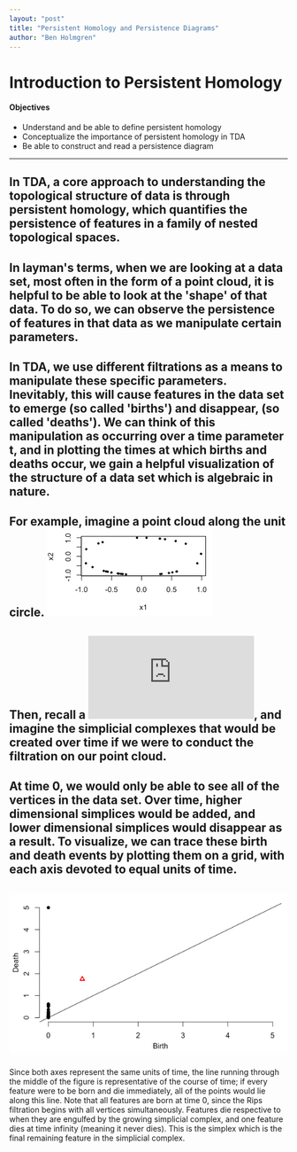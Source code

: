 ```yaml
---
layout: "post"
title: "Persistent Homology and Persistence Diagrams"
author: "Ben Holmgren"
---
```


# Introduction to Persistent Homology


#### Objectives
* Understand and be able to define persistent homology
* Conceptualize the importance of persistent homology in TDA
* Be able to construct and read a persistence diagram

---
In TDA, a core approach to understanding the topological structure of data is through persistent homology, which quantifies the persistence of features in a family of nested topological spaces.
---
In layman's terms, when we are looking at a data set, most often in the form of a point cloud, it is helpful to be able to look at the 'shape' of that data. To do so, we can observe the persistence of features in that data as we manipulate certain parameters.
---
In TDA, we use different filtrations as a means to manipulate these specific parameters. Inevitably, this will cause features in the data set to emerge (so called 'births') and disappear, (so called 'deaths'). We can think of this manipulation as occurring over a time parameter t, and in plotting the times at which births and deaths occur, we gain a helpful visualization of the structure of a data set which is algebraic in nature.
---
For example, imagine a point cloud along the unit circle.
![circular point cloud](/assets/ph&pd-images/unit_circle_pt_cloud.png)
---
Then, recall a ![Rips Filtration](https://comptag.github.io/rpackage_tutorials/2019/04/15/rips.html), and imagine the simplicial complexes that would be created over time if we were to conduct the filtration on our point cloud.
---
At time 0, we would only be able to see all of the vertices in the data set. Over time, higher dimensional simplices would be added, and lower dimensional simplices would disappear as a result. To visualize, we can trace these birth and death events by plotting them on a grid, with each axis devoted to equal units of time.
---
![unit circle rips pd](/assets/ph&pd-images/unit_circle_rips_pd.png)
---
Since both axes represent the same units of time, the line running through the middle of the figure is representative of the course of time; if every feature were to be born and die immediately, all of the points would lie along this line. Note that all features are born at time 0, since the Rips filtration begins with all vertices simultaneously. Features die respective to when they are engulfed by the growing simplicial complex, and one feature dies at time infinity (meaning it never dies). This is the simplex which is the final remaining feature in the simplicial complex.
